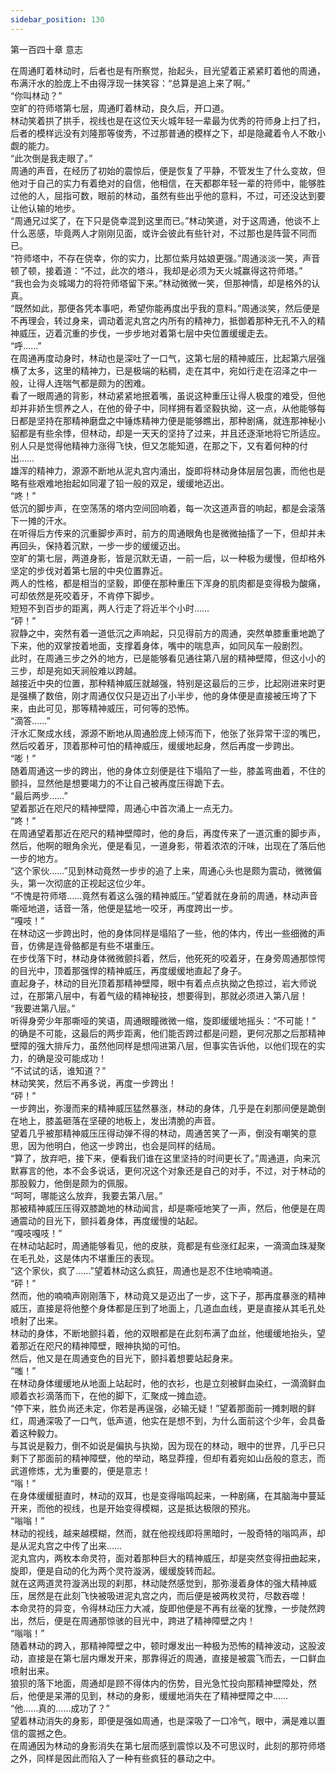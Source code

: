 ```yaml
---
sidebar_position: 130
---
```

 第一百四十章 意志


在周通盯着林动时，后者也是有所察觉，抬起头，目光望着正紧紧盯着他的周通，布满汗水的脸庞上不由得浮现一抹笑容：“总算是追上来了啊。”  
“你叫林动？”  
空旷的符师塔第七层，周通盯着林动，良久后，开口道。  
林动笑着拱了拱手，视线也是在这位天火城年轻一辈最为优秀的符师身上扫了扫，后者的模样远没有刘隆那等俊秀，不过那普通的模样之下，却是隐藏着令人不敢小觑的能力。  
“此次倒是我走眼了。”  
周通的声音，在经历了初始的震惊后，便是恢复了平静，不管发生了什么变故，但他对于自己的实力有着绝对的自信，他相信，在天都郡年轻一辈的符师中，能够胜过他的人，屈指可数，眼前的林动，虽然有些出乎他的意料，不过，可还没达到要让他认输的地步。  
“周通兄过奖了，在下只是侥幸混到这里而已。”林动笑道，对于这周通，他谈不上什么恶感，毕竟两人才刚刚见面，或许会彼此有些针对，不过那也是阵营不同而已。  
“符师塔中，不存在侥幸，你的实力，比那位紫月姑娘更强。”周通淡淡一笑，声音顿了顿，接着道：“不过，此次的塔斗，我却是必须为天火城赢得这符师塔。”  
“我也会为炎城竭力的将符师塔留下来。”林动微微一笑，但那神情，却是格外的认真。  
“既然如此，那便各凭本事吧，希望你能再度出乎我的意料。”周通淡笑，然后便是不再理会，转过身来，调动着泥丸宫之内所有的精神力，抵御着那种无孔不入的精神威压，迈着沉重的步伐，一步步地对着第七层中央位置缓缓走去。  
“呼……”  
在周通再度动身时，林动也是深吐了一口气，这第七层的精神威压，比起第六层强横了太多，这里的精神力，已是极端的粘稠，走在其中，宛如行走在沼泽之中一般，让得人连喘气都是颇为的困难。  
看了一眼周通的背影，林动紧紧地抿着嘴，虽说这种重压让得人极度的难受，但他却并非娇生惯养之人，在他的骨子中，同样拥有着坚毅执拗，这一点，从他能够每日都是坚持在那精神磨盘之中锤炼精神力便是能够瞧出，那种剧痛，就连那神秘小貂都是有些余悸，但林动，却是一天天的坚持了过来，并且还逐渐地将它所适应。  
别人只是觉得他精神力涨得飞快，但又怎能知道，在那之下，又有着何种的付出……  
雄浑的精神力，源源不断地从泥丸宫内涌出，旋即将林动身体层层包裹，而他也是略有些艰难地抬起如同灌了铅一般的双足，缓缓地迈出。  
“咚！”  
低沉的脚步声，在空荡荡的塔内空间回响着，每一次这道声音的响起，都是会滚落下一摊的汗水。  
在听得后方传来的沉重脚步声时，前方的周通眼角也是微微抽搐了一下，但却并未再回头，保持着沉默，一步一步的缓缓迈出。  
空旷的第七层，两道身影，皆是沉默无语，一前一后，以一种极为缓慢，但却格外坚定的步伐对着第七层的中央位置靠近。  
两人的性格，都是相当的坚毅，即便在那种重压下浑身的肌肉都是变得极为酸痛，可却依然是死咬着牙，不肯停下脚步。  
短短不到百步的距离，两人行走了将近半个小时……  
“砰！”  
寂静之中，突然有着一道低沉之声响起，只见得前方的周通，突然单膝重重地跪了下来，他的双掌按着地面，支撑着身体，嘴中的喘息声，如同风车一般剧烈。  
此时，在周通三步之外的地方，已是能够看见通往第八层的精神壁障，但这小小的三步，却是宛如天涧般难以跨越。  
越接近中央的位置，那种精神威压就越强，特别是这最后的三步，比起刚进来时更是强横了数倍，刚才周通仅仅只是迈出了小半步，他的身体便是直接被压垮了下来，由此可见，那等精神威压，可何等的恐怖。  
“滴答……”  
汗水汇聚成水线，源源不断地从周通脸庞上倾泻而下，他张了张异常干涩的嘴巴，然后咬着牙，顶着那种可怕的精神威压，缓缓地起身，然后再度一步跨出。  
“嘭！”  
随着周通这一步的跨出，他的身体立刻便是往下塌陷了一些，膝盖弯曲着，不住的颤抖，显然他是想要竭力的不让自己被再度压得跪下去。  
“最后两步……”  
望着那近在咫尺的精神壁障，周通心中首次涌上一点无力。  
“咚！”  
在周通望着那近在咫尺的精神壁障时，他的身后，再度传来了一道沉重的脚步声，然后，他啊的眼角余光，便是看见，一道身影，带着浓浓的汗味，出现在了落后他一步的地方。  
“这个家伙……”见到林动竟然一步步的追了上来，周通心头也是颇为震动，微微偏头，第一次彻底的正视起这位少年。  
“不愧是符师塔……竟然有着这么强的精神威压。”望着就在身前的周通，林动声音嘶哑地道，话音一落，他便是猛地一咬牙，再度跨出一步。  
“嘎吱！”  
在林动这一步跨出时，他的身体同样是塌陷了一些，他的体内，传出一些细微的声音，仿佛是连骨骼都是有些不堪重压。  
在步伐落下时，林动身体微微颤抖着，然后，他死死的咬着牙，在身旁周通那惊愕的目光中，顶着那强悍的精神威压，再度缓缓地直起了身子。  
直起身子，林动的目光顶着那精神壁障，眼中有着点点执拗之色掠过，岩大师说过，在那第八层中，有着气级的精神秘技，想要得到，那就必须进入第八层！  
“我要进第八层。”  
听得身旁少年那嘶哑的笑语，周通眼瞳微微一缩，旋即缓缓地摇头：“不可能！”  
的确是不可能，这最后的两步距离，他们能否跨过都是问题，更何况那之后那精神壁障的强大排斥力，虽然他同样是想闯进第八层，但事实告诉他，以他们现在的实力，的确是没可能成功！  
“不试试的话，谁知道？”  
林动笑笑，然后不再多说，再度一步跨出！  
“砰！”  
一步跨出，弥漫而来的精神威压猛然暴涨，林动的身体，几乎是在刹那间便是跪倒在地上，膝盖砸落在坚硬的地板上，发出清脆的声音。  
望着几乎被那精神威压压得动弹不得的林动，周通苦笑了一声，倒没有嘲笑的意思，因为他明白，他这一步跨出，也会是同样的结局。  
“算了，放弃吧，接下来，便看我们谁在这里坚持的时间更长了。”周通道，向来沉默寡言的他，本不会多说话，更何况这个对象还是自己的对手，不过，对于林动的那股毅力，他倒是颇为的佩服。  
“呵呵，哪能这么放弃，我要去第八层。”  
那被精神威压压得双膝跪地的林动闻言，却是嘶哑地笑了一声，然后，他便是在周通震动的目光下，颤抖着身体，再度缓慢的站起。  
“嘎吱嘎吱！”  
在林动站起时，周通能够看见，他的皮肤，竟都是有些涨红起来，一滴滴血珠凝聚在毛孔处，这是体内不堪重压的表现。  
“这个家伙，疯了……”望着林动这么疯狂，周通也是忍不住地喃喃道。  
“砰！”  
然而，他的喃喃声刚刚落下，林动竟又是迈出了一步，这下子，那再度暴涨的精神威压，直接是将他整个身体都是压到了地面上，几道血血线，更是直接从其毛孔处喷射了出来。  
林动的身体，不断地颤抖着，他的双眼都是在此刻布满了血丝，他缓缓地抬头，望着那近在咫尺的精神障壁，眼神执拗的可怕。  
然后，他又是在周通变色的目光下，颤抖着想要站起身来。  
“嗤！”  
在林动身体缓缓地从地面上站起时，他的衣衫，也是立刻被鲜血染红，一滴滴鲜血顺着衣衫滴落而下，在他的脚下，汇聚成一摊血迹。  
“停下来，胜负尚还未定，你若是再逞强，必输无疑！”望着那面前一摊刺眼的鲜红，周通深吸了一口气，低声道，他实在是想不到，为什么面前这个少年，会具备着这种毅力。  
与其说是毅力，倒不如说是偏执与执拗，因为现在的林动，眼中的世界，几乎已只剩下了那面前的精神障壁，他的举动，略显莽撞，但却有着宛如山岳般的意志，而武道修炼，尤为重要的，便是意志！  
“嗡！”  
在身体缓缓挺直时，林动的双耳，也是变得嗡鸣起来，一种剧痛，在其脑海中蔓延开来，而他的视线，也是开始变得模糊，这是抵达极限的预兆。  
“嗡嗡！”  
林动的视线，越来越模糊，然而，就在他视线即将黑暗时，一股奇特的嗡鸣声，却是从泥丸宫之中传了出来……  
泥丸宫内，两枚本命灵符，面对着那种巨大的精神威压，却是突然变得扭曲起来，旋即，便是自动的化为两个灵符漩涡，缓缓旋转而起。  
就在这两道灵符漩涡出现的刹那，林动陡然感觉到，那弥漫着身体的强大精神威压，居然是在此刻飞快被吸进泥丸宫之内，而后便是被两枚灵符，尽数吞噬！  
本命灵符的异变，令得林动压力大减，旋即他便是不再有丝毫的犹豫，一步陡然跨出，然后，便是在周通那惊骇的目光中，跨进了精神障壁之内！  
“嗡嗡！”  
随着林动的跨入，那精神障壁之中，顿时爆发出一种极为恐怖的精神波动，这股波动，直接是在第七层内爆发开来，那靠得近的周通，直接是被震飞而去，一口鲜血喷射出来。  
狼狈的落下地面，周通却是顾不得体内的伤势，目光急忙投向那精神壁障处，然后，他便是呆滞的见到，林动的身影，缓缓地消失在了精神壁障之中……  
“他……真的……成功了？”  
望着林动消失的身影，即便是强如周通，也是深吸了一口冷气，眼中，满是难以置信的震撼之色。  
在周通因为林动的身影消失在第七层而感到震惊以及不可思议时，此刻的那符师塔之外，同样是因此而陷入了一种有些疯狂的暴动之中。  
  
  
